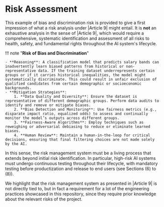 # Risk Assessment

This example of bias and discrimination risk is provided to give a first impression of what a risk analysis under |Article 9| might entail. It is **not** an exhaustive analysis in the sense of |Article 9|, which would require a comprehensive, systematic identification and assessment of all risks to health, safety, and fundamental rights throughout the AI system's lifecycle.

!!! note "**Risk of Bias and Discrimination**"

    - **Reasoning**: A classification model that predicts salary bands can inadvertently learn biased patterns from historical or non-representative data. If the training dataset underrepresents certain groups or if it carries historical inequalities, the model might systematically discriminate. This could result in unfair exclusion of qualified candidates from certain demographic or socioeconomic backgrounds.
    - **Mitigation Strategies**:
        1. **Data Quality and Diversity**: Ensure the dataset is representative of different demographic groups. Perform data audits to identify and remove or mitigate biases.
        2. **Bias Detection and Monitoring**: Use fairness metrics (e.g., disparate impact ratio, equalized odds) to assess and continually monitor the model’s outputs across different groups.
        3. **Fairness-Aware Algorithms**: Employ techniques such as reweighing or adversarial debiasing to reduce or eliminate learned biases.
        4. **Human Review**: Maintain a human-in-the-loop for critical decisions, ensuring that final filtering choices are not made solely by the AI.

In this sense, the risk management system must be a living process that extends beyond initial risk identification. In particular, high-risk AI systems must undergo continuous testing throughout their lifecycle, with mandatory testing before productization and release to end users (see Sections (6) to (8)).

We highlight that the risk management system as presented in |Article 9| is not directly tied to, but in fact a requirement for a lot of the engineering practices showcased in this repository, since they require prior knowledge about the relevant risks of the project.
